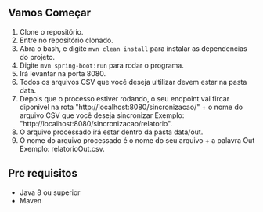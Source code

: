 ## Vamos Começar

1. Clone o repositório.
2. Entre no repositório clonado.
3. Abra o bash, e digite `mvn clean install` para instalar as dependencias do projeto.
4. Digite `mvn spring-boot:run` para rodar o programa.
5. Irá levantar na porta 8080.
6. Todos os arquivos CSV que você deseja ultilizar devem estar na pasta data.
7. Depois que o processo estiver rodando, o seu endpoint vai fircar diponivel na rota "http://localhost:8080/sincronizacao/" + o nome do arquivo CSV que você deseja sincronizar
Exemplo: "http://localhost:8080/sincronizacao/relatorio".
8. O arquivo processado irá estar dentro da pasta data/out.
9. O nome do arquivo processado é o nome do seu arquivo + a palavra Out
Exemplo: relatorioOut.csv.

## Pre requisitos

- Java 8 ou superior
- Maven
